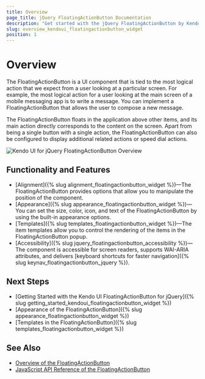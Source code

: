 ```yaml
---
title: Overview
page_title: jQuery FloatingActionButton Documentation
description: "Get started with the jQuery FloatingActionButton by Kendo UI and learn how to initialize the widget."
slug: overview_kendoui_floatingactionbutton_widget
position: 1
---
```


# Overview

The FloatingActionButton is a UI component that is tied to the most logical action that we expect from a user looking at a particular screen. For example, the most logical action for a user looking at the main screen of a mobile messaging app is to write a message. You can implement a FloatingActionButton that allows the user to compose a new message.

The FloatingActionButton floats in the application above other items, and its main action directly corresponds to the content on the screen. Apart from being a single button with a single action, the FloatingActionButton can also be configured to display additional related actions or speed dial actions.

![Kendo UI for jQuery FloatingActionButton Overview](floatingactionbutton-overview.PNG)


## Functionality and Features

* [Alignment]({% slug alignment_floatingactionbutton_widget %})&mdash;The FloatingActionButton provides options that allow you to manipulate the position of the component.
* [Appearance]({% slug appearance_floatingactionbutton_widget %})&mdash;You can set the size, color, icon, and text of the FloatingActionButton by using the built-in appearance options.
* [Templates]({% slug templates_floatingactionbutton_widget %})&mdash;The item templates allow you to control the rendering of the items in the FloatingActionButton popup.
* [Accessibility]({% slug jquery_floatingactionbutton_accessibility %})&mdash;The component is accessible for screen readers, supports WAI-ARIA attributes, and delivers [keyboard shortcuts for faster navigation]({% slug keynav_floatingactionbutton_jquery %}).

## Next Steps

* [Getting Started with the Kendo UI FloatingActionButton for jQuery]({% slug getting_started_kendoui_floatingactionbutton_widget %})
* [Appearance of the FloatingActionButton]({% slug appearance_floatingactionbutton_widget %})
* [Templates in the FloatingActionButton]({% slug templates_floatingactionbutton_widget %})

## See Also

* [Overview of the FloatingActionButton](https://demos.telerik.com/kendo-ui/floatingactionbutton/index)
* [JavaScript API Reference of the FloatingActionButton](/api/javascript/ui/floatingactionbutton)

